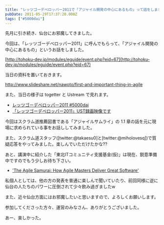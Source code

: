 ```yaml
---
title: "レッツゴーデベロッパー2011で「アジャイル開発の中心にあるもの」って話をしました"
pubDate: 2011-05-29T17:37:20.000Z
tags: ["#5000dai"]
---
```


先月に引き続き、仙台にお邪魔してきました。

今回は、「レッツゴーデベロッパー2011」に呼んでもらって、「アジャイル開発の中心にあるもの」というお話をしました。

[http://tohoku-dev.jp/modules/eguide/event.php?eid=67](http://tohoku-dev.jp/modules/eguide/event.php?eid=67)

当日の資料を置いておきます。

http://www.slideshare.net/nawoto/first-and-important-thing-in-agile

また、当日の様子は togetter と Ustream で見れます。

- [レッツゴーデベロッパー2011 #5000dai](http://togetter.com/li/141632)
- [「レッツゴーデベロッパー2011」UST録画映像です](http://tohoku-dev.jp/modules/news/article.php?storyid=80)

今回はスクラム道推薦図書である「アジャイルサムライ」の 1.1 章の話を元に現場に求められている事をお話ししてみました。

また、スクラム道スタッフ([twitter:@takaesu0]と[twitter:@miholovesq])で質疑応答をやってみました。楽しんでいただけたかな??

あと、講演中に紹介した「東北ITコミュニティ支援基金(仮)」は現在、鋭意準備中ですのでもう少しお待ち下さい。

- ['The Agile Samurai: How Agile Masters Deliver Great Software'](http://amzn.to/ieWbRP)

私個人としては、他の方の発表を普通に楽しんで聞いていたり、前回同様に逆に仙台の人たちのパワーに圧倒されて少々飲み過ぎましたw

また、近々仙台方面にはお邪魔したいと思いますので、よろしくお願いします。

参加してくださった方々、運営のみなさん、ありがとうございました。

あー、楽しかった。
